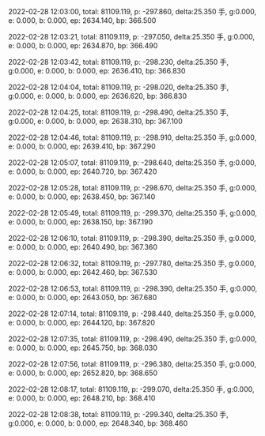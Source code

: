 2022-02-28 12:03:00, total: 81109.119, p: -297.860, delta:25.350 手, g:0.000, e: 0.000, b: 0.000, ep: 2634.140, bp: 366.500

2022-02-28 12:03:21, total: 81109.119, p: -297.050, delta:25.350 手, g:0.000, e: 0.000, b: 0.000, ep: 2634.870, bp: 366.490

2022-02-28 12:03:42, total: 81109.119, p: -298.230, delta:25.350 手, g:0.000, e: 0.000, b: 0.000, ep: 2636.410, bp: 366.830

2022-02-28 12:04:04, total: 81109.119, p: -298.020, delta:25.350 手, g:0.000, e: 0.000, b: 0.000, ep: 2636.620, bp: 366.830

2022-02-28 12:04:25, total: 81109.119, p: -298.490, delta:25.350 手, g:0.000, e: 0.000, b: 0.000, ep: 2638.310, bp: 367.100

2022-02-28 12:04:46, total: 81109.119, p: -298.910, delta:25.350 手, g:0.000, e: 0.000, b: 0.000, ep: 2639.410, bp: 367.290

2022-02-28 12:05:07, total: 81109.119, p: -298.640, delta:25.350 手, g:0.000, e: 0.000, b: 0.000, ep: 2640.720, bp: 367.420

2022-02-28 12:05:28, total: 81109.119, p: -298.670, delta:25.350 手, g:0.000, e: 0.000, b: 0.000, ep: 2638.450, bp: 367.140

2022-02-28 12:05:49, total: 81109.119, p: -299.370, delta:25.350 手, g:0.000, e: 0.000, b: 0.000, ep: 2638.150, bp: 367.190

2022-02-28 12:06:10, total: 81109.119, p: -298.390, delta:25.350 手, g:0.000, e: 0.000, b: 0.000, ep: 2640.490, bp: 367.360

2022-02-28 12:06:32, total: 81109.119, p: -297.780, delta:25.350 手, g:0.000, e: 0.000, b: 0.000, ep: 2642.460, bp: 367.530

2022-02-28 12:06:53, total: 81109.119, p: -298.390, delta:25.350 手, g:0.000, e: 0.000, b: 0.000, ep: 2643.050, bp: 367.680

2022-02-28 12:07:14, total: 81109.119, p: -298.440, delta:25.350 手, g:0.000, e: 0.000, b: 0.000, ep: 2644.120, bp: 367.820

2022-02-28 12:07:35, total: 81109.119, p: -298.490, delta:25.350 手, g:0.000, e: 0.000, b: 0.000, ep: 2645.750, bp: 368.030

2022-02-28 12:07:56, total: 81109.119, p: -296.380, delta:25.350 手, g:0.000, e: 0.000, b: 0.000, ep: 2652.820, bp: 368.650

2022-02-28 12:08:17, total: 81109.119, p: -299.070, delta:25.350 手, g:0.000, e: 0.000, b: 0.000, ep: 2648.210, bp: 368.410

2022-02-28 12:08:38, total: 81109.119, p: -299.340, delta:25.350 手, g:0.000, e: 0.000, b: 0.000, ep: 2648.340, bp: 368.460